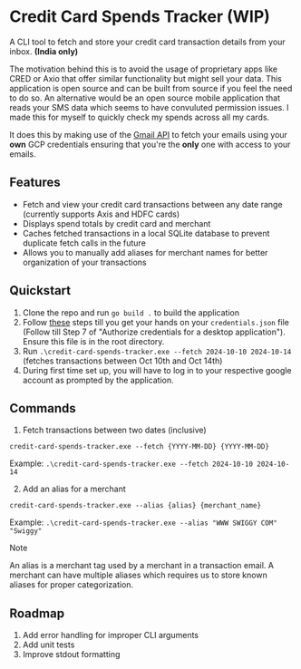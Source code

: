 # Credit Card Spends Tracker (WIP)
A CLI tool to fetch and store your credit card transaction details from your inbox. <b>(India only)</b>

The motivation behind this is to avoid the usage of proprietary apps like CRED or Axio that offer similar functionality but might sell your data. This application is open source and can be built from source if you feel the need to do so. 
An alternative would be an open source mobile application that reads your SMS data which seems to have convuluted permission issues. I made this for myself to quickly check my spends across all my cards.

It does this by making use of the [Gmail API](https://developers.google.com/gmail/api/guides/) to fetch your emails using your <b>own</b> GCP credentials ensuring that you're the <b>only</b> one with access to your emails.

## Features
- Fetch and view your credit card transactions between any date range (currently supports Axis and HDFC cards)
- Displays spend totals by credit card and merchant
- Caches fetched transactions in a local SQLite database to prevent duplicate fetch calls in the future
- Allows you to manually add aliases for merchant names for better organization of your transactions

## Quickstart

1. Clone the repo and run `go build .` to build the application
2. Follow [these](https://developers.google.com/gmail/api/quickstart/go#set_up_your_environment) steps till you get your hands on your `credentials.json` file (Follow till Step 7 of "Authorize credentials for a desktop application"). Ensure this file is in the root directory.
3. Run `.\credit-card-spends-tracker.exe --fetch 2024-10-10 2024-10-14` (fetches transactions between Oct 10th and Oct 14th)
4. During first time set up, you will have to log in to your respective google account as prompted by the application.

## Commands

1. Fetch transactions between two dates (inclusive)
   
`credit-card-spends-tracker.exe --fetch {YYYY-MM-DD} {YYYY-MM-DD}`

Example: `.\credit-card-spends-tracker.exe --fetch 2024-10-10 2024-10-14`

2. Add an alias for a merchant

`credit-card-spends-tracker.exe --alias {alias} {merchant_name}`

Example: `.\credit-card-spends-tracker.exe --alias "WWW SWIGGY COM" "Swiggy"`

> [!NOTE]  
> An alias is a merchant tag used by a merchant in a transaction email. A merchant can have multiple aliases which requires us to store known aliases for proper categorization.

## Roadmap
1. Add error handling for improper CLI arguments
2. Add unit tests
3. Improve stdout formatting  
